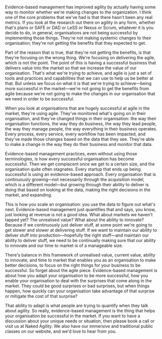 Evidence-based management has improved agility by actually having some way to monitor whether we're making changes to the organization. I think one of the core problems that we've had is that there hasn't been any real metrics. If you look at the research out there on agility in any form, whether that's plans or SAFE or DAD or LeSS or Nexus or Scrum, whatever it is you decide to do, in general, organisations are not being successful by implementing those things. They're not making systemic changes to their organisation; they're not getting the benefits that they expected to get. 

Part of the reason that is true, that they're not getting the benefits, is that they're focusing on the wrong thing. We're focusing on delivering the agile, which is not the point. The point of this is having a successful business that delivers value into the market so that we increase the value of our organisation. That's what we're trying to achieve, and agile is just a set of tools and practices and capabilities that we can use to help us be better at that. But unless we focus on what it is that we're trying to achieve—being more successful in the market—we're not going to get the benefits from agile because we're not going to make the changes in our organisation that we need in order to be successful.

When you look at organisations that are hugely successful at agile in the market, they're using agile. They've monitored what's going on in their organisation, and they've changed things in their organisation: the way their organisation functions, the way they do business, the way they lead people, the way they manage people, the way everything in their business operates. Every process, every service, every workflow has been impacted, and they've made those changes based on the data that they see. They're able to make a change in the way they do their business and monitor that data.

Evidence-based management practices, even without using those terminologies, is how every successful organisation has become successful. Then we get complacent once we get to a certain size, and the organisation quite often stagnates. Every startup that ends up being successful is using an evidence-based approach. Every organisation that is continuously growing—not necessarily through the acquisition model, which is a different model—but growing through their ability to deliver is doing that based on looking at the data, making the right decisions in the market, and expanding. 

This is how you scale an organisation: you use the data to figure out what's next. Evidence-based management just quantifies that and says, you know, just looking at revenue is not a good idea. What about markets we haven't tapped yet? The unrealised value? What about the ability to innovate? Because if we continuously just deliver stuff, at some point we're going to get slower and slower at delivering stuff. If we want to maintain our ability to deliver stuff into production—hopefully the right stuff—and maintain our ability to deliver stuff, we need to be continually making sure that our ability to innovate and our time to market is of a manageable size. 

There's balance in this framework of unrealised value, current value, ability to innovate, and time to market that enables you as an organisation to make better decisions, to focus on the right things for your business to be successful. So forget about the agile piece. Evidence-based management is about how you adapt your organisation to be more successful, how you enable your organisation to deal with the surprises that come along in the market. They could be good surprises or bad surprises, but when things happen, how quickly can your organisation take advantage of that surprise or mitigate the cost of that surprise? 

That ability to adapt is what people are trying to quantify when they talk about agility. So really, evidence-based management is the thing that helps your organisation be successful in the market. If you want to have a discussion about your unique needs or situation, then please book a call or visit us at Naked Agility. We also have our immersive and traditional public classes on our website, and we'd love to hear from you.